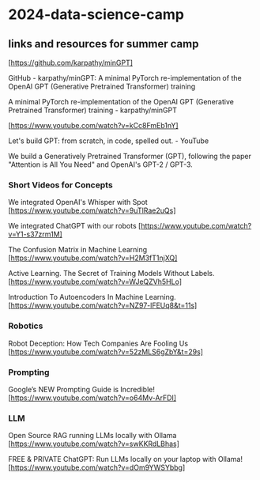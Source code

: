 # 2024-data-science-camp

## links and resources for summer camp

[https://github.com/karpathy/minGPT]

GitHub - karpathy/minGPT: A minimal PyTorch re-implementation of the OpenAI GPT (Generative Pretrained Transformer) training

A minimal PyTorch re-implementation of the OpenAI GPT (Generative Pretrained Transformer) training - karpathy/minGPT


[https://www.youtube.com/watch?v=kCc8FmEb1nY]

Let's build GPT: from scratch, in code, spelled out. - YouTube

We build a Generatively Pretrained Transformer (GPT), following the paper "Attention is All You Need" and OpenAI's GPT-2 / GPT-3.


### Short Videos for Concepts

We integrated OpenAI's Whisper with Spot
[https://www.youtube.com/watch?v=9uTlRae2uQs]


We integrated ChatGPT with our robots
[https://www.youtube.com/watch?v=Y1-s37zrm1M]


The Confusion Matrix in Machine Learning
[https://www.youtube.com/watch?v=H2M3fT1njXQ]


Active Learning. The Secret of Training Models Without Labels.
[https://www.youtube.com/watch?v=WJeQZVh5HLo]


Introduction To Autoencoders In Machine Learning.
[https://www.youtube.com/watch?v=NZ97-lFEUq8&t=11s]

### Robotics

Robot Deception: How Tech Companies Are Fooling Us
[https://www.youtube.com/watch?v=52zMLS6gZbY&t=29s]

### Prompting

Google’s NEW Prompting Guide is Incredible!
[https://www.youtube.com/watch?v=o64Mv-ArFDI]

###  LLM

Open Source RAG running LLMs locally with Ollama
[https://www.youtube.com/watch?v=swKKRdLBhas]

FREE & PRIVATE ChatGPT: Run LLMs locally on your laptop with Ollama!
[https://www.youtube.com/watch?v=dOm9YWSYbbg]
